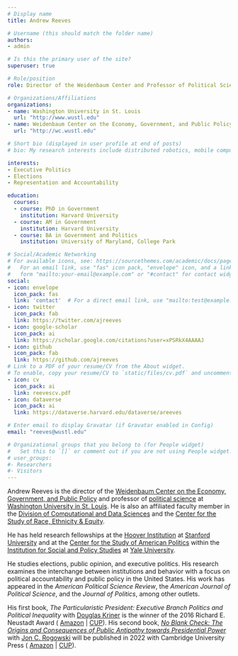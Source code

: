 ```yaml
---
# Display name
title: Andrew Reeves

# Username (this should match the folder name)
authors:
- admin

# Is this the primary user of the site?
superuser: true

# Role/position
role: Director of the Weidenbaum Center and Professor of Political Science

# Organizations/Affiliations
organizations:
- name: Washington University in St. Louis
  url: "http://www.wustl.edu"
- name: Weidenbaum Center on the Economy, Government, and Public Policy
  url: "http://wc.wustl.edu"

# Short bio (displayed in user profile at end of posts)
# bio: My research interests include distributed robotics, mobile computing and programmable matter.

interests:
- Executive Politics
- Elections
- Representation and Accountability

education:
  courses:
  - course: PhD in Government
    institution: Harvard University
  - course: AM in Government
    institution: Harvard University
  - course: BA in Government and Politics
    institution: University of Maryland, College Park

# Social/Academic Networking
# For available icons, see: https://sourcethemes.com/academic/docs/page-builder/#icons
#   For an email link, use "fas" icon pack, "envelope" icon, and a link in the
#   form "mailto:your-email@example.com" or "#contact" for contact widget.
social:
- icon: envelope
  icon_pack: fas
  link: 'contact'  # For a direct email link, use "mailto:test@example.org".
- icon: twitter
  icon_pack: fab
  link: https://twitter.com/ajreeves
- icon: google-scholar
  icon_pack: ai
  link: https://scholar.google.com/citations?user=xPSRkX4AAAAJ
- icon: github
  icon_pack: fab
  link: https://github.com/ajreeves
# Link to a PDF of your resume/CV from the About widget.
# To enable, copy your resume/CV to `static/files/cv.pdf` and uncomment the lines below.
- icon: cv
  icon_pack: ai
  link: reevescv.pdf
- icon: dataverse
  icon_pack: ai
  link: https://dataverse.harvard.edu/dataverse/areeves

# Enter email to display Gravatar (if Gravatar enabled in Config)
email: "reeves@wustl.edu"

# Organizational groups that you belong to (for People widget)
#   Set this to `[]` or comment out if you are not using People widget.
# user_groups:
#- Researchers
#- Visitors
---
```


Andrew Reeves is the director of the [Weidenbaum Center on the Economy, Government, and Public Policy](http://wc.wustl.edu) and professor of [political science](http://polisci.wustl.edu) at [Washington University in St. Louis](http://www.wustl.edu). He is also an affiliated faculty member in the [Division of Computational and Data Sciences](https://datasciences.wustl.edu) and the [Center for the Study of Race, Ethnicity & Equity](https://cre2.wustl.edu/).

He has held research fellowships at the [Hoover Institution](https://www.hoover.org) at [Stanford University](https://stanford.edu) and at the [Center for the Study of American Politics](https://csap.yale.edu) within the [Institution for Social and Policy Studies](https://isps.yale.edu) at [Yale University](https://yale.edu).

He studies elections, public opinion, and executive politics. His research examines the interchange between institutions and behavior with a focus on political accountability and public policy in the United States. His work has appeared in the _American Political Science Review_, the _American Journal of Political Science_, and the _Journal of Politics_, among other outlets.

His first book, _The Particularistic President: Executive Branch Politics and Political Inequality_ with [Douglas Kriner](http://blogs.cornell.edu/kriner/) is the winner of the 2016 Richard E. Neustadt Award ( [Amazon](https://www.amazon.com/Douglas-L-Kriner/dp/1107616816/) | [CUP](https://www.cambridge.org/core/books/particularistic-president/1C2686B436BCBFAB3D46EDBD7C2A17C3)). His second book, [_No Blank Check: The Origins and Consequences of Public Antipathy towards Presidential Power_](https://andrewreeves.org/research/no-blank-check-the-origins-and-consequences-of-public-antipathy-towards-presidential-power/) with [Jon C. Rogowski](https://voices.uchicago.edu/jrogowski/) will be published in 2022 with Cambridge University Press ( [Amazon](https://www.amazon.com/Blank-Check-Consequences-Antipathy-Presidential/dp/1107174309/ref=sr_1_2?qid=1646002322&refinements=p_27%3AJon+C.+Rogowski&s=books&sr=1-2) | [CUP](https://www.cambridge.org/core/books/no-blank-check/0FE4E2FC0D017DC70566FDFE94B89007)).
